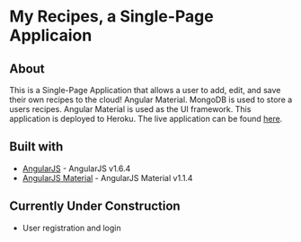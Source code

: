 # My Recipes, a Single-Page Applicaion

## About
This is a Single-Page Application that allows a user to 
add, edit, and save their own recipes to the cloud!  Angular
Material.  MongoDB is used to store a users recipes.  Angular Material is used as the UI framework.  This application is deployed to Heroku.  The live application can be
found [here](https://intense-hollows-82524.herokuapp.com/).


## Built with
* [AngularJS](https://angularjs.org/) - AngularJS v1.6.4
* [AngularJS Material](https://material.angularjs.org/latest/) - AngularJS Material v1.1.4

## Currently Under Construction
* User registration and login